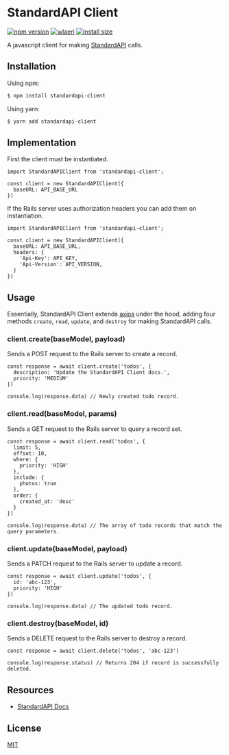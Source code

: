 # StandardAPI Client
[![npm version](https://img.shields.io/npm/v/standardapi-client.svg?style=flat-square)](https://www.npmjs.org/package/standardapi-client)
[![wlaeri](https://circleci.com/gh/wlaeri/standardapi-client.svg?style=svg)](https://circleci.com/gh/wlaeri/standardapi-client/4)
[![install size](https://packagephobia.now.sh/badge?p=standardapi-client)](https://packagephobia.now.sh/result?p=standardapi-client)

A javascript client for making [StandardAPI](https://github.com/waratuman/standardapi) calls.

## Installation

Using npm:

```bash
$ npm install standardapi-client
```

Using yarn:

```bash
$ yarn add standardapi-client
```

## Implementation

First the client must be instantiated.

```node
import StandardAPIClient from 'standardapi-client';

const client = new StandardAPIClient({
  baseURL: API_BASE_URL
})
```

If the Rails server uses authorization headers you can add them on instantiation.

```node
import StandardAPIClient from 'standardapi-client';

const client = new StandardAPIClient({
  baseURL: API_BASE_URL,
  headers: {
    'Api-Key': API_KEY,
    'Api-Version': API_VERSION,
  }
})
```

## Usage
Essentially, StandardAPI Client extends [axios](https://github.com/axios/axios) under the hood, adding four methods `create`, `read`, `update`, and `destroy` for making StandardAPI calls.

### client.create(baseModel, payload)
Sends a POST request to the Rails server to create a record.

```node
const response = await client.create('todos', {
  description: 'Update the StandardAPI Client docs.',
  priority: 'MEDIUM'
})

console.log(response.data) // Newly created todo record.
```

### client.read(baseModel, params)
Sends a GET request to the Rails server to query a record set.

```node
const response = await client.read('todos', {
  limit: 5,
  offset: 10,
  where: {
    priority: 'HIGH'
  },
  include: {
    photos: true
  },
  order: {
    created_at: 'desc'
  }
})

console.log(response.data) // The array of todo records that match the query parameters.
```

### client.update(baseModel, payload)
Sends a PATCH request to the Rails server to update a record.

```node
const response = await client.update('todos', {
  id: 'abc-123',
  priority: 'HIGH'
})

console.log(response.data) // The updated todo record.
```

### client.destroy(baseModel, id)
Sends a DELETE request to the Rails server to destroy a record.

```node
const response = await client.delete('todos', 'abc-123')

console.log(response.status) // Returns 204 if record is successfully deleted.
```

## Resources

* [StandardAPI Docs](https://github.com/waratuman/standardapi)

## License

[MIT](LICENSE)
